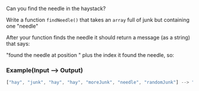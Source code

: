 Can you find the needle in the haystack?

Write a function `findNeedle()` that takes an `array` full of junk but containing one "needle"

After your function finds the needle it should return a message (as a string) that says:

"found the needle at position " plus the index it found the needle, so:

### Example(Input --> Output)

```javascript
["hay", "junk", "hay", "hay", "moreJunk", "needle", "randomJunk"] --> "found the needle at position 5"
```